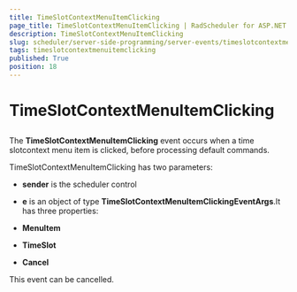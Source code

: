 ```yaml
---
title: TimeSlotContextMenuItemClicking
page_title: TimeSlotContextMenuItemClicking | RadScheduler for ASP.NET AJAX Documentation
description: TimeSlotContextMenuItemClicking
slug: scheduler/server-side-programming/server-events/timeslotcontextmenuitemclicking
tags: timeslotcontextmenuitemclicking
published: True
position: 18
---
```


# TimeSlotContextMenuItemClicking



## 

The **TimeSlotContextMenuItemClicking** event occurs when a time slotcontext menu item is clicked, before processing default commands.

TimeSlotContextMenuItemClicking has two parameters:

* **sender** is the scheduler control

* **e** is an object of type **TimeSlotContextMenuItemClickingEventArgs**.It has three properties:

* **MenuItem**

* **TimeSlot**

* **Cancel**

This event can be cancelled.
